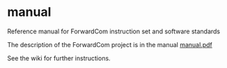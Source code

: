 # manual
Reference manual for ForwardCom instruction set and software standards

The description of the ForwardCom project is in the manual
[manual.pdf](https://github.com/ForwardCom/manual/raw/master/forwardcom.pdf)

See the wiki for further instructions.
